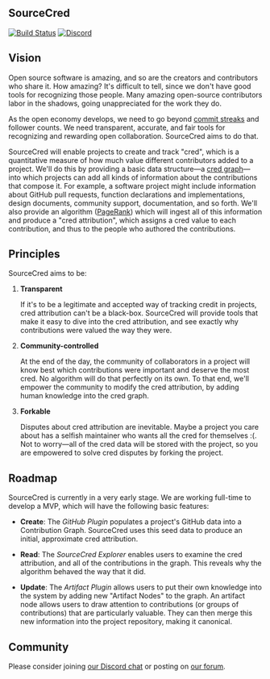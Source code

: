 ## SourceCred

[![Build Status](https://travis-ci.org/sourcecred/sourcecred.svg?branch=master)](https://travis-ci.org/sourcecred/sourcecred)
[![Discord](https://img.shields.io/discord/453243919774253079.svg)](https://discord.gg/tsBTgc9)

## Vision

Open source software is amazing, and so are the creators and contributors who
share it. How amazing? It's difficult to tell, since we don't have good tools
for recognizing those people. Many amazing open-source contributors labor in
the shadows, going unappreciated for the work they do.

As the open economy develops, we need to go beyond [commit streaks] and
follower counts. We need transparent, accurate, and fair tools for recognizing
and rewarding open collaboration. SourceCred aims to do that.

[commit streaks]: https://www.mxsasha.eu/blog/2016/04/01/how-github-contribution-graph-is-harmful/

SourceCred will enable projects to create and track "cred", which is a
quantitative measure of how much value different contributors added to a
project. We'll do this by providing a basic data structure—a [cred graph]—into
which projects can add all kinds of information about the contributions that
compose it. For example, a software project might include information about
GitHub pull requests, function declarations and implementations, design
documents, community support, documentation, and so forth. We'll also provide
an algorithm ([PageRank]) which will ingest all of this information and produce
a "cred attribution", which assigns a cred value to each contribution, and thus
to the people who authored the contributions.

[cred graph]: https://en.wikipedia.org/wiki/Directed_graph
[PageRank]: https://en.wikipedia.org/wiki/PageRank

## Principles

SourceCred aims to be:

1. **Transparent**

   If it's to be a legitimate and accepted way of tracking credit in projects,
   cred attribution can't be a black-box. SourceCred will provide tools that
   make it easy to dive into the cred attribution, and see exactly why
   contributions were valued the way they were.

2. **Community-controlled**

   At the end of the day, the community of collaborators in a project will know
   best which contributions were important and deserve the most cred. No
   algorithm will do that perfectly on its own. To that end, we'll empower the
   community to modify the cred attribution, by adding human knowledge into the
   cred graph.

3. **Forkable**

   Disputes about cred attribution are inevitable. Maybe a project you care
   about has a selfish maintainer who wants all the cred for themselves :(. Not
   to worry—all of the cred data will be stored with the project, so you are
   empowered to solve cred disputes by forking the project.

## Roadmap
SourceCred is currently in a very early stage. We are working full-time to
develop a MVP, which will have the following basic features:

- **Create**: The *GitHub Plugin* populates a project's GitHub data into a
  Contribution Graph. SourceCred uses this seed data to produce an initial,
  approximate cred attribution.

- **Read**: The *SourceCred Explorer* enables users to examine the cred
  attribution, and all of the contributions in the graph. This reveals why the
  algorithm behaved the way that it did.

- **Update**: The *Artifact Plugin* allows users to put their own knowledge into
  the system by adding new "Artifact Nodes" to the graph. An artifact node
  allows users to draw attention to contributions (or groups of contributions)
  that are particularly valuable. They can then merge this new information
  into the project repository, making it canonical.

## Community
Please consider joining [our Discord chat] or posting on [our forum].

[our Discord chat]: https://discord.gg/tsBTgc9
[our forum]: https://spectrum.chat/sourcecred

